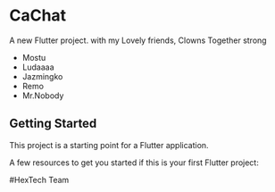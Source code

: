 # CaChat

A new Flutter project.
    with my Lovely friends,
Clowns Together strong
- Mostu
- Ludaaaa
- Jazmingko
- Remo
- Mr.Nobody

## Getting Started

This project is a starting point for a Flutter application.

A few resources to get you started if this is your first Flutter project:

#HexTech Team